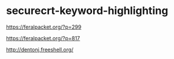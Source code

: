 # securecrt-keyword-highlighting

https://feralpacket.org/?p=299

https://feralpacket.org/?p=817

http://dentonj.freeshell.org/
